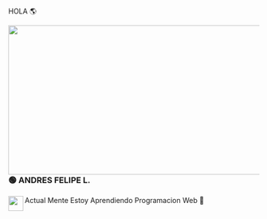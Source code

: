  HOLA 🌎 

<img src="https://soyhorizonte.com/wp-content/uploads/2020/10/JS.gif" align="left" height="300" width="550" >

### 🟢 ANDRES FELIPE L.
Actual Mente Estoy Aprendiendo Programacion Web 🚀
<img src="https://user-images.githubusercontent.com/30567608/29748287-d45cdc10-8b13-11e7-9986-42dd0968f3c8.gif" align="left" height="30" width="30" >
